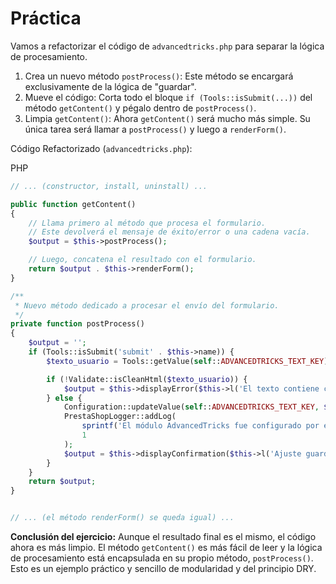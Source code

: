 # Práctica

Vamos a refactorizar el código de `advancedtricks.php` para separar la lógica de procesamiento.

1. Crea un nuevo método `postProcess()`: Este método se encargará exclusivamente de la lógica de "guardar".
2. Mueve el código: Corta todo el bloque `if (Tools::isSubmit(...))` del método `getContent()` y pégalo dentro de `postProcess()`.
3. Limpia `getContent()`: Ahora `getContent()` será mucho más simple. Su única tarea será llamar a `postProcess()` y luego a `renderForm()`.

Código Refactorizado (`advancedtricks.php`):

PHP

```php
// ... (constructor, install, uninstall) ...

public function getContent()
{
    // Llama primero al método que procesa el formulario.
    // Este devolverá el mensaje de éxito/error o una cadena vacía.
    $output = $this->postProcess();

    // Luego, concatena el resultado con el formulario.
    return $output . $this->renderForm();
}

/**
 * Nuevo método dedicado a procesar el envío del formulario.
 */
private function postProcess()
{
    $output = '';
    if (Tools::isSubmit('submit' . $this->name)) {
        $texto_usuario = Tools::getValue(self::ADVANCEDTRICKS_TEXT_KEY);

        if (!Validate::isCleanHtml($texto_usuario)) {
            $output = $this->displayError($this->l('El texto contiene código no permitido.'));
        } else {
            Configuration::updateValue(self::ADVANCEDTRICKS_TEXT_KEY, $texto_usuario, true);
            PrestaShopLogger::addLog(
                sprintf('El módulo AdvancedTricks fue configurado por el empleado ID: %d', $this->context->employee->id),
                1
            );
            $output = $this->displayConfirmation($this->l('Ajuste guardado correctamente.'));
        }
    }
    return $output;
}


// ... (el método renderForm() se queda igual) ...
```

**Conclusión del ejercicio:** Aunque el resultado final es el mismo, el código ahora es más limpio. El método `getContent()` es más fácil de leer y la lógica de procesamiento está encapsulada en su propio método, `postProcess()`. Esto es un ejemplo práctico y sencillo de modularidad y del principio DRY.
